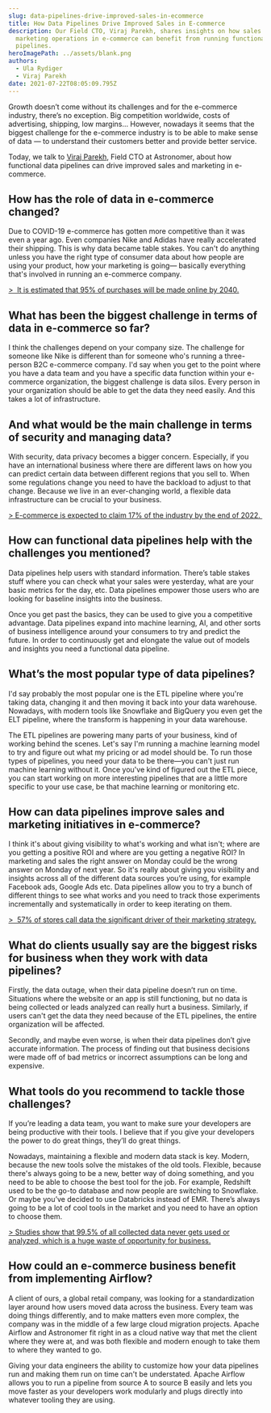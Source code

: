 ```yaml
---
slug: data-pipelines-drive-improved-sales-in-ecommerce
title: How Data Pipelines Drive Improved Sales in E-commerce
description: Our Field CTO, Viraj Parekh, shares insights on how sales and
  marketing operations in e-commerce can benefit from running functional data
  pipelines.
heroImagePath: ../assets/blank.png
authors:
  - Ula Rydiger
  - Viraj Parekh
date: 2021-07-22T08:05:09.795Z
---
```

Growth doesn’t come without its challenges and for the e-commerce industry, there’s no exception. Big competition worldwide, costs of advertising, shipping, low margins… However, nowadays it seems that the biggest challenge for the e-commerce industry is to be able to make sense of data — to understand their customers better and provide better service. 

Today, we talk to [Viraj Parekh](mailto:viraj@astronomer.io), Field CTO at Astronomer, about how functional data pipelines can drive improved sales and marketing in e-commerce. 

## How has the role of data in e-commerce changed?

Due to COVID-19 e-commerce has gotten more competitive than it was even a year ago. Even companies Nike and Adidas have really accelerated their shipping. This is why data became table stakes. You can't do anything unless you have the right type of consumer data about how people are using your product, how your marketing is going— basically everything that's involved in running an e-commerce company.



[\>  It is estimated that 95% of purchases will be made online by 2040.](https://www.nasdaq.com/articles/uk-online-shopping-and-e-commerce-statistics-2017-2017-03-14)



## What has been the biggest challenge in terms of data in e-commerce so far?

I think the challenges depend on your company size. The challenge for someone like Nike is different than for someone who's running a three-person B2C e-commerce company. I'd say when you get to the point where you have a data team and you have a specific data function within your e-commerce organization, the biggest challenge is data silos. Every person in your organization should be able to get the data they need easily. And this takes a lot of infrastructure.



## And what would be the main challenge in terms of security and managing data?

With security, data privacy becomes a bigger concern. Especially, if you have an international business where there are different laws on how you can predict certain data between different regions that you sell to. When some regulations change you need to have the backload to adjust to that change. Because we live in an ever-changing world, a flexible data infrastructure can be crucial to your business. 

[\> E-commerce is expected to claim 17% of the industry by the end of 2022. ](https://www.netsolutions.com/insights/ecommerce-business-challenges-and-solutions/)



## How can functional data pipelines help with the challenges you mentioned?

Data pipelines help users with standard information. There’s table stakes stuff where you can check what your sales were yesterday, what are your basic metrics for the day, etc. Data pipelines empower those users who are looking for baseline insights into the business.

Once you get past the basics, they can be used to give you a competitive advantage. Data pipelines expand into machine learning, AI, and other sorts of business intelligence around your consumers to try and predict the future. In order to continuously get and elongate the value out of models and insights you need a functional data pipeline.



## What’s the most popular type of data pipelines? 

I'd say probably the most popular one is the ETL pipeline where you're taking data, changing it and then moving it back into your data warehouse. Nowadays, with modern tools like Snowflake and BigQuery you even get the ELT pipeline, where the transform is happening in your data warehouse. 

The ETL pipelines are powering many parts of your business, kind of working behind the scenes. Let's say I'm running a machine learning model to try and figure out what my pricing or ad model should be. To run those types of pipelines, you need your data to be there—you can't just run machine learning without it. Once you've kind of figured out the ETL piece, you can start working on more interesting pipelines that are a little more specific to your use case, be that machine learning or monitoring etc.



## How can data pipelines improve sales and marketing initiatives in e-commerce?

I think it's about giving visibility to what's working and what isn't; where are you getting a positive ROI and where are you getting a negative ROI? In marketing and sales the right answer on Monday could be the wrong answer on Monday of next year. So it's really about giving you visibility and insights across all of the different data sources you’re using, for example Facebook ads, Google Ads etc. Data pipelines allow you to try a bunch of different things to see what works and you need to track those experiments incrementally and systematically in order to keep iterating on them.

[\>  57% of stores call data the significant driver of their marketing strategy.](https://blog.adverity.com/modern-ecommerce-businesses-growing-data)



## What do clients usually say are the biggest risks for business when they work with data pipelines?

Firstly, the data outage, when their data pipeline doesn’t run on time. Situations where the website or an app is still functioning, but no data is being collected or leads analyzed can really hurt a business. Similarly, if users can't get the data they need because of the ETL pipelines, the entire organization will be affected.

Secondly, and maybe even worse, is when their data pipelines don’t give accurate information. The process of finding out that business decisions were made off of bad metrics or incorrect assumptions can be long and expensive. 

## What tools do you recommend to tackle those challenges?  

If you’re leading a data team, you want to make sure your developers are being productive with their tools. I believe that if you give your developers the power to do great things, they’ll do great things. 

Nowadays, maintaining a flexible and modern data stack is key. Modern, because the new tools solve the mistakes of the old tools. Flexible, because there's always going to be a new, better way of doing something, and you need to be able to choose the best tool for the job. For example, Redshift used to be the go-to database and now people are switching to Snowflake. Or maybe you’ve decided to use Databricks instead of EMR. There’s always going to be a lot of cool tools in the market and you need to have an option to choose them.

[\> Studies show that 99.5% of all collected data never gets used or analyzed, which is a huge waste of opportunity for business.](https://hostingtribunal.com/blog/big-data-stats/#gref)

## How could an e-commerce business benefit from implementing Airflow?   

A client of ours, a global retail company, was looking for a standardization layer around how users moved data across the business. Every team was doing things differently, and to make matters even more complex, the company was in the middle of a few large cloud migration projects. Apache Airflow and Astronomer fit right in as a cloud native way that met the client where they were at, and was both flexible and modern enough to take them to where they wanted to go.

Giving your data engineers the ability to customize how your data pipelines run and making them run on time can't be understated. Apache Airflow allows you to run a pipeline from source A to source B easily and lets you move faster as your developers work modularly and plugs directly into whatever tooling they are using.